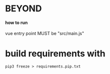 # BEYOND

#### how to run


vue entry point MUST be "src/main.js"

# build requirements with
    
    pip3 freeze > requirements.pip.txt